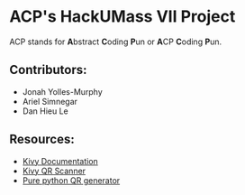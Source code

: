 # ACP's HackUMass VII Project

ACP stands for **A**bstract **C**oding **P**un or **A**CP  **C**oding **P**un.


## Contributors:
 - Jonah Yolles-Murphy
 - Ariel Simnegar
 - Dan Hieu Le

 ## Resources:
 - [Kivy Documentation](https://kivy.org/doc/stable/api-kivy.html)
 - [Kivy QR Scanner](https://github.com/kivy-garden/garden.zbarcam)
 - [Pure python QR generator](https://github.com/nayuki/QR-Code-generator/tree/master/python)
